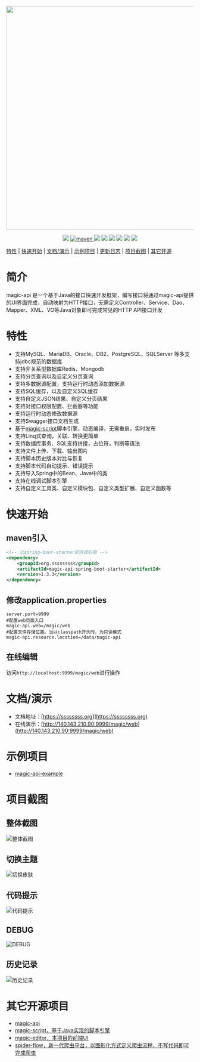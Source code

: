 <p align="center">
    <img src="https://images.gitee.com/uploads/images/2020/0516/214347_61254f60_297689.png" width="600">
</p>
<p align="center">
    <a target="_blank" href="https://www.oracle.com/technetwork/java/javase/downloads/index.html"><img src="https://img.shields.io/badge/JDK-1.8+-green.svg" /></a>
    <a href="https://search.maven.org/search?q=g:org.ssssssss%20AND%20a:magic-api">
        <img alt="maven" src="https://img.shields.io/maven-central/v/org.ssssssss/magic-api.svg?style=flat-square">
    </a>
    <a target="_blank" href="https://www.ssssssss.org"><img src="https://img.shields.io/badge/Docs-latest-blue.svg"/></a>
    <a target="_blank" href="https://github.com/ssssssss-team/magic-api/releases"><img src="https://img.shields.io/github/v/release/ssssssss-team/magic-api?logo=github"></a>
    <a target="_blank" href='https://gitee.com/ssssssss-team/magic-api'><img src="https://gitee.com/ssssssss-team/magic-api/badge/star.svg?theme=white" /></a>
    <a target="_blank" href='https://github.com/ssssssss-team/magic-api'><img src="https://img.shields.io/github/stars/ssssssss-team/magic-api.svg?style=social"/></a>
    <a target="_blank" href="LICENSE"><img src="https://img.shields.io/:license-MIT-blue.svg"></a>
    <a target="_blank" href=https://qm.qq.com/cgi-bin/qm/qr?k=Q6dLmVS8cHwoaaP18A3tteK_o0244e6B&jump_from=webapi"><img src="https://img.shields.io/badge/QQ群-739235910-blue"></a>
</p>

[特性](#特性) | [快速开始](#快速开始) | [文档/演示](#文档演示) | [示例项目](#示例项目) | <a target="_blank" href="http://ssssssss.org/changelog.html">更新日志</a> | [项目截图](#项目截图) | [其它开源](#其它开源项目)

# 简介

magic-api 是一个基于Java的接口快速开发框架，编写接口将通过magic-api提供的UI界面完成，自动映射为HTTP接口，无需定义Controller、Service、Dao、Mapper、XML、VO等Java对象即可完成常见的HTTP API接口开发

# 特性
- 支持MySQL、MariaDB、Oracle、DB2、PostgreSQL、SQLServer 等多支持jdbc规范的数据库
- 支持非关系型数据库Redis、Mongodb
- 支持分页查询以及自定义分页查询
- 支持多数据源配置，支持运行时动态添加数据源
- 支持SQL缓存，以及自定义SQL缓存
- 支持自定义JSON结果、自定义分页结果
- 支持对接口权限配置、拦截器等功能
- 支持运行时动态修改数据源
- 支持Swagger接口文档生成
- 基于[magic-script](https://gitee.com/ssssssss-team/magic-script)脚本引擎，动态编译，无需重启，实时发布
- 支持Linq式查询，关联、转换更简单
- 支持数据库事务、SQL支持拼接，占位符，判断等语法
- 支持文件上传、下载、输出图片
- 支持脚本历史版本对比与恢复
- 支持脚本代码自动提示、错误提示
- 支持导入Spring中的Bean、Java中的类
- 支持在线调试脚本引擎
- 支持自定义工具类、自定义模块包、自定义类型扩展、自定义函数等

# 快速开始

## maven引入
```xml
<!-- 以spring-boot-starter的方式引用 -->
<dependency>
	<groupId>org.ssssssss</groupId>
    <artifactId>magic-api-spring-boot-starter</artifactId>
    <version>1.3.3</version>
</dependency>
```
## 修改application.properties

```properties
server.port=9999
#配置web页面入口
magic-api.web=/magic/web
#配置文件存储位置。当以classpath开头时，为只读模式
magic-api.resource.location=/data/magic-api
```

## 在线编辑
访问`http://localhost:9999/magic/web`进行操作

# 文档/演示

- 文档地址：[https://ssssssss.org](https://ssssssss.org)
- 在线演示：[http://140.143.210.90:9999/magic/web](http://140.143.210.90:9999/magic/web)

# 示例项目

- [magic-api-example](https://gitee.com/ssssssss-team/magic-api-example)

# 项目截图

## 整体截图
![整体截图](https://images.gitee.com/uploads/images/2020/1220/143206_a056da00_297689.png "full.png")
## 切换主题
![切换皮肤](https://images.gitee.com/uploads/images/2020/1220/143305_955ad124_297689.png "skin.png")
## 代码提示
![代码提示](https://images.gitee.com/uploads/images/2020/1220/143322_966caf97_297689.gif "completion.gif")
## DEBUG
![DEBUG](https://images.gitee.com/uploads/images/2020/1220/143340_b2d83a49_297689.gif "debug.gif")
## 历史记录
![历史记录](https://images.gitee.com/uploads/images/2020/1220/143412_d8414820_297689.png "version.png")

# 其它开源项目
- [magic-api](https://gitee.com/ssssssss-team/magic-api)
- [magic-script，基于Java实现的脚本引擎](https://gitee.com/ssssssss-team/magic-script)
- [magic-editor，本项目的前端UI](https://gitee.com/ssssssss-team/magic-editor)
- [spider-flow，新一代爬虫平台，以图形化方式定义爬虫流程，不写代码即可完成爬虫](https://gitee.com/ssssssss-team/spider-flow)